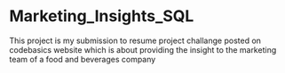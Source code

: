 # Marketing_Insights_SQL
This project is my submission to resume project challange posted on codebasics website which is about providing the insight to the marketing team of a food and beverages company
